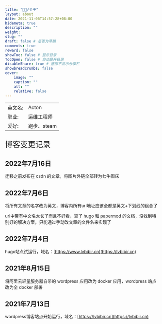 ```yaml
---
title: "🙋🏻‍♂️关于"
layout: about
date: 2021-11-06T14:57:28+08:00
hidemeta: true
description: ""
weight:
slug: ""
draft: false # 是否为草稿
comments: true
reward: false
showToc: false # 显示目录
TocOpen: false # 自动展开目录
disableShare: true # 底部不显示分享栏
showbreadcrumbs: false
cover:
    image: ""
    caption: ""
    alt: ""
    relative: false
---
```



|           |                    |
| --------- | ------------------ |
| 英文名:   | Acton              |
| 职业:     | 运维工程师         |
| 爱好:     | 跑步、steam        |

<p style="font-size: 25px;">博客变更记录</p>

## 2022年7月16日
迁移之前发布在 csdn 的文章，将图片外链全部转为七牛图床

## 2022年7月6日
将所有文章的名字改为英文，博客内所有url地址应该全都是英文+下划线的组合了

url中带有中文名太长了而且不好看，查了 hugo 和 papermod 的文档，没找到特别好的解决方案，只能通过手动改文章的文件名来实现了


## 2022年7月4日
hugo站点试运行，域名：[https://www.lvbibir.cn](https://lvbibir.cn)

## 2021年8月15日
将阿里云轻量服务器自带的 wordpress 应用改为 docker 应用，wordpress 站点改为全 docker 部署

## 2021年7月13日
wordpress博客站点开始运行，域名：[https://lvbibir.cn](https://lvbibir.cn)